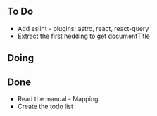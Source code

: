 ## To Do

- Add eslint - plugins: astro, react, react-query
- Extract the first hedding to get documentTitle

## Doing


## Done

- Read the manual - Mapping
- Create the todo list
